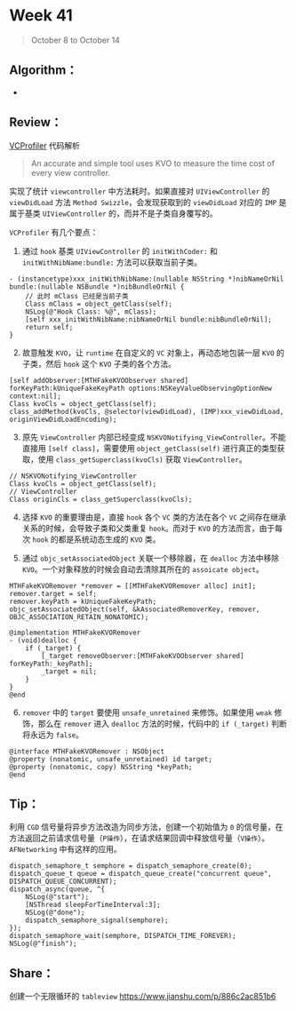 # Week 41

> October 8 to October 14

## Algorithm：

-
## Review：
[VCProfiler](https://github.com/panmingyang2009/VCProfiler) 代码解析
> An accurate and simple tool uses KVO to measure the time cost of every view controller.

实现了统计 `viewcontroller` 中方法耗时。如果直接对 `UIViewController` 的 `viewDidLoad` 方法 `Method Swizzle`，会发现获取到的 `viewDidLoad` 对应的 `IMP` 是属于基类 `UIViewController` 的，而并不是子类自身覆写的。

`VCProfiler` 有几个要点：
1. 通过 `hook` 基类 `UIViewController` 的 `initWithCoder:` 和 `initWithNibName:bundle:` 方法可以获取当前子类。

```objc
- (instancetype)xxx_initWithNibName:(nullable NSString *)nibNameOrNil bundle:(nullable NSBundle *)nibBundleOrNil {
    // 此时 mClass 已经是当前子类
    Class mClass = object_getClass(self);
    NSLog(@"Hook Class: %@", mClass);
    [self xxx_initWithNibName:nibNameOrNil bundle:nibBundleOrNil];
    return self;
}
```

2. 故意触发 `KVO`，让 `runtime` 在自定义的 `VC` 对象上，再动态地包装一层 `KVO` 的子类，然后 `hook` 这个 `KVO` 子类的各个方法。

```objc
[self addObserver:[MTHFakeKVOObserver shared] forKeyPath:kUniqueFakeKeyPath options:NSKeyValueObservingOptionNew context:nil];
Class kvoCls = object_getClass(self);
class_addMethod(kvoCls, @selector(viewDidLoad), (IMP)xxx_viewDidLoad, originViewDidLoadEncoding);
```

3. 原先 `ViewController` 内部已经变成 `NSKVONotifying_ViewController`。不能直接用 `[self class]`，需要使用 `object_getClass(self)` 进行真正的类型获取，使用 `class_getSuperclass(kvoCls)` 获取 `ViewController`。

```objc
// NSKVONotifying_ViewController
Class kvoCls = object_getClass(self);
// ViewController
Class originCls = class_getSuperclass(kvoCls);
```

4. 选择 `KVO` 的重要理由是，直接 `hook` 各个 `VC` 类的方法在各个 `VC` 之间存在继承关系的时候，会导致子类和父类重复 `hook`。而对于 `KVO` 的方法而言，由于每次 `hook` 的都是系统动态生成的 `KVO` 类。

5. 通过 `objc_setAssociatedObject` 关联一个移除器，在 `dealloc` 方法中移除 `KVO`。一个对象释放的时候会自动去清除其所在的 `assoicate object`。

```objc
MTHFakeKVORemover *remover = [[MTHFakeKVORemover alloc] init];
remover.target = self;
remover.keyPath = kUniqueFakeKeyPath;
objc_setAssociatedObject(self, &kAssociatedRemoverKey, remover, OBJC_ASSOCIATION_RETAIN_NONATOMIC);

@implementation MTHFakeKVORemover
- (void)dealloc {
    if (_target) {
        [_target removeObserver:[MTHFakeKVOObserver shared] forKeyPath:_keyPath];
        _target = nil;
    }
}
@end
```

6. `remover` 中的 `target` 要使用 `unsafe_unretained` 来修饰。如果使用 `weak` 修饰，那么在 `remover` 进入 `dealloc` 方法的时候，代码中的 `if (_target)` 判断将永远为 `false`。

```objc
@interface MTHFakeKVORemover : NSObject
@property (nonatomic, unsafe_unretained) id target;
@property (nonatomic, copy) NSString *keyPath;
@end
```

## Tip：
利用 `CGD` 信号量将异步方法改造为同步方法，创建一个初始值为 `0` 的信号量，在方法返回之前请求信号量（`P操作`），在请求结果回调中释放信号量（`V操作`）。`AFNetworking` 中有这样的应用。
```objc
dispatch_semaphore_t semphore = dispatch_semaphore_create(0);
dispatch_queue_t queue = dispatch_queue_create("concurrent queue", DISPATCH_QUEUE_CONCURRENT);
dispatch_async(queue, ^{
    NSLog(@"start");
    [NSThread sleepForTimeInterval:3];
    NSLog(@"done");
    dispatch_semaphore_signal(semphore);
});
dispatch_semaphore_wait(semphore, DISPATCH_TIME_FOREVER);
NSLog(@"finish");
```

## Share：

创建一个无限循环的 `tableview`
https://www.jianshu.com/p/886c2ac851b6
